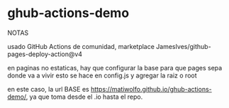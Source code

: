 # ghub-actions-demo

NOTAS

usado GitHub Actions de comunidad, marketplace JamesIves/github-pages-deploy-action@v4

en paginas no estaticas, hay que configurar la base para que pages sepa donde va a vivir
esto se hace en config.js y agregar la raiz o root

en este caso, la url BASE es https://matiwolfo.github.io/ghub-actions-demo/, ya que toma desde el .io hasta el repo.

